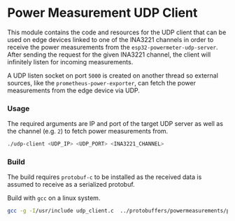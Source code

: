 # Power Measurement UDP Client
This module contains the code and resources for the UDP client that can be used on edge devices linked to one of the INA3221 channels in order to receive the power measurements from the `esp32-powermeter-udp-server`.
After sending the request for the given INA3221 channel, the client will infinitely listen for incoming measurements.

A UDP listen socket on port `5000` is created on another thread so external sources, like the `prometheus-power-exporter`, can fetch the power measurements from the edge device via UDP.

### Usage
The required arguments are IP and port of the target UDP server as well as the channel (e.g. `2`) to fetch power measurements from.
```bash
./udp-client <UDP_IP> <UDP_PORT> <INA3221_CHANNEL>
```

### Build
The build requires `protobuf-c` to be installed as the received data is assumed to receive as a serialized protobuf.

Build with `gcc` on a linux system.
```bash
gcc -g -I/usr/include udp_client.c  ../protobuffers/powermeasurements/powermeasurement.pb-c.c -o udp_client -L/usr/lib -lprotobuf-c -lpthread
```
